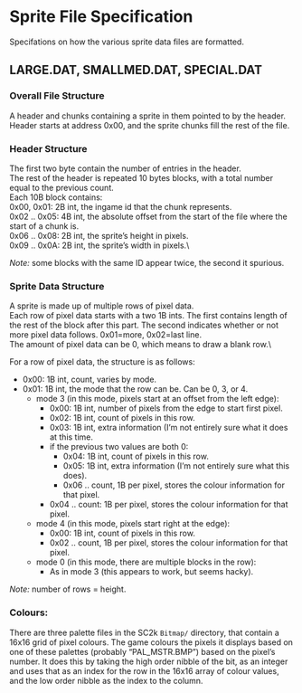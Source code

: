 # Sprite File Specification
Specifations on how the various sprite data files are formatted.
## LARGE.DAT, SMALLMED.DAT, SPECIAL.DAT
### Overall File Structure
A header and chunks containing a sprite in them pointed to by the header.\
Header starts at address 0x00, and the sprite chunks fill the rest of the file.
### Header Structure
The first two byte contain the number of entries in the header.\
The rest of the header is repeated 10 bytes blocks, with a total number equal to the previous count.\
Each 10B block contains:\
0x00, 0x01: 2B int, the ingame id that the chunk represents.\
0x02 .. 0x05: 4B int,  the absolute offset from the start of the file where the start of a chunk is.\
0x06 .. 0x08: 2B int, the sprite’s height in pixels.\
0x09 .. 0x0A: 2B int, the sprite’s width in pixels.\

_Note:_ some blocks with the same ID appear twice, the second it spurious.

### Sprite Data Structure
A sprite is made up of multiple rows of pixel data.\
Each row of pixel data starts with a two 1B ints. The first contains length of the rest of the block after this part. The second indicates whether or not more pixel data follows. 0x01=more, 0x02=last line.\
The amount of pixel data can be 0, which means to draw a blank row.\

For a row of pixel data, the structure is as follows:
- 0x00: 1B int, count, varies by mode.
- 0x01: 1B int, the mode that the row can be. Can be 0, 3, or 4.
  - mode 3 (in this mode, pixels start at an offset from the left edge):
	- 0x00: 1B int, number of pixels from the edge to start first pixel.
    - 0x02: 1B int, count of pixels in this row.
    - 0x03: 1B int, extra information (I’m not entirely sure what it does at this time.
    - if the previous two values are both 0:
      - 0x04: 1B int, count of pixels in this row.
      - 0x05: 1B int, extra information (I’m not entirely sure what this does).
      - 0x06 .. count, 1B per pixel, stores the colour information for that pixel.
    - 0x04 .. count: 1B per pixel, stores the colour information for that pixel.
  - mode 4 (in this mode, pixels start right at the edge):
    - 0x00: 1B int, count of pixels in this row.
    - 0x02 .. count, 1B per pixel, stores the colour information for that pixel.
  - mode 0 (in this mode, there are multiple blocks in the row):
    - As in mode 3 (this appears to work, but seems hacky).
	
_Note:_ number of rows = height.

### Colours:
There are three palette files in the SC2k `Bitmap/` directory, that contain a 16x16 grid of pixel colours. The game colours the pixels it displays based on one of these palettes (probably “PAL_MSTR.BMP”) based on the pixel’s number. It does this by taking the high order nibble of the bit, as an integer and uses that as an index for the row in the 16x16 array of colour values, and the low order nibble as the index to the column.
